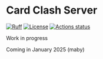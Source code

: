 # Card Clash Server
[![Ruff](https://img.shields.io/endpoint?url=https://raw.githubusercontent.com/astral-sh/ruff/main/assets/badge/v2.json)](https://github.com/astral-sh/ruff)
[![License](https://img.shields.io/badge/license-MIT-green)](https://github.com/Card-Clash/Card_Clash/blob/main/LICENSE.md)
[![Actions status](https://github.com/Card-Clash/Card_Clash/workflows/Django%20CI/badge.svg)](https://github.com/Card-Clash/Card_Clash/actions)

Work in progress

Coming in January 2025 (maby)